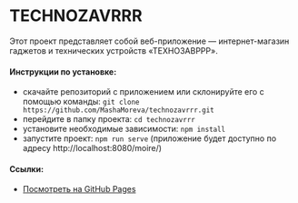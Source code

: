 # TECHNOZAVRRR

Этот проект представляет собой веб-приложение — интернет-магазин гаджетов и технических устройств «ТЕХНОЗАВРРР».

#### Инструкции по установке:

- cкачайте репозиторий с приложением или склонируйте его с помощью команды: `git clone https://github.com/MashaMoreva/technozavrrr.git`
- перейдите в папку проекта: `cd technozavrrr`
- установите необходимые зависимости: `npm install`
- запустите проект: `npm run serve` (приложение будет доступно по адресу http://localhost:8080/moire/)

#### Ссылки:

- [Посмотреть на GitHub Pages](https://mashamoreva.github.io/technozavrrr/#/)
